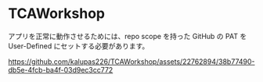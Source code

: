 # TCAWorkshop

アプリを正常に動作させるためには、repo scope を持った GitHub の PAT を User-Defined にセットする必要があります。

https://github.com/kalupas226/TCAWorkshop/assets/22762894/38b77490-db5e-4fcb-ba4f-03d9ec3cc772



